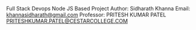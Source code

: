 Full Stack Devops Node JS Based Project 
Author: Sidharath Khanna
Email: khannasidharath@gmail.com
Professor: PRITESH KUMAR PATEL
        PRITESHKUMAR.PATEL@CESTARCOLLEGE.COM 
